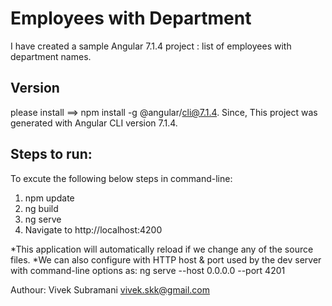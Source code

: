 # Employees with Department


I have created a sample Angular 7.1.4 project : list of employees with department names.


## Version


please install ==> npm install -g @angular/cli@7.1.4.
Since, This project was generated with Angular CLI version 7.1.4.


## Steps to run:

To excute the following below steps in command-line:

1. npm update
2. ng build
3. ng serve
4. Navigate to http://localhost:4200

*This application will automatically reload if we change any of the source files.
*We can also configure with HTTP host & port used by the dev server with command-line options as: ng serve --host 0.0.0.0 --port 4201

Authour: Vivek Subramani
vivek.skk@gmail.com
